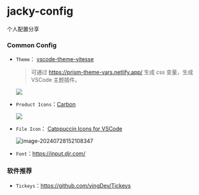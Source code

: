 # jacky-config

个人配置分享

### Common Config

- `Theme`：  [vscode-theme-vitesse](https://marketplace.visualstudio.com/items?itemName=antfu.theme-vitesse)

  > 可通过  https://prism-theme-vars.netlify.app/ 生成 css 变量，生成 VSCode 主题插件。

  ![](https://vblog-img.oss-cn-shanghai.aliyuncs.com/jacky-blog-vuepress/202407281536447.png)

- `Product Icons`：[Carbon](https://github.com/antfu/vscode-icons-carbon)

  ![](https://vblog-img.oss-cn-shanghai.aliyuncs.com/jacky-blog-vuepress/202407281533878.png)

- `File Icon`： [Catppuccin Icons for VSCode](https://marketplace.visualstudio.com/items?itemName=Catppuccin.catppuccin-vsc-icons)

  ![image-20240728152108347](https://vblog-img.oss-cn-shanghai.aliyuncs.com/jacky-blog-vuepress/202407281521322.png)

- `Font`：https://input.djr.com/

### 软件推荐

- `Tickeys`：https://github.com/yingDev/Tickeys





